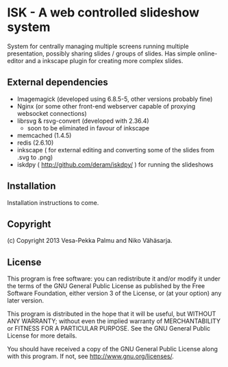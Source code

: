 ISK - A web controlled slideshow system
=======================================

System for centrally managing multiple screens running multiple presentation,
possibly sharing slides / groups of slides. Has simple online-editor and a
inkscape plugin for creating more complex slides.

External dependencies
---------------------

 * Imagemagick (developed using  6.8.5-5, other versions probably fine)
 * Nginx (or some other front-end webserver capable of proxying websocket connections)
 * librsvg & rsvg-convert (developed with 2.36.4)
 	* soon to be eliminated in favour of inkscape
 * memcached (1.4.5)
 * redis (2.6.10)
 * inkscape ( for external editing and converting some of the slides from .svg to .png)
 * iskdpy ( http://github.com/deram/iskdpy/ ) for running the slideshows

Installation
------------

Installation instructions to come.

Copyright
---------
(c) Copyright 2013 Vesa-Pekka Palmu and Niko Vähäsarja.

License
-------

This program is free software: you can redistribute it and/or modify
it under the terms of the GNU General Public License as published by
the Free Software Foundation, either version 3 of the License, or
(at your option) any later version.
 
This program is distributed in the hope that it will be useful,
but WITHOUT ANY WARRANTY; without even the implied warranty of
MERCHANTABILITY or FITNESS FOR A PARTICULAR PURPOSE.  See the
GNU General Public License for more details.
 
You should have received a copy of the GNU General Public License
along with this program.  If not, see <http://www.gnu.org/licenses/>.
